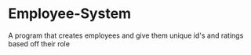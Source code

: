 # Employee-System
A program that creates employees and give them unique id's and ratings based off their role
